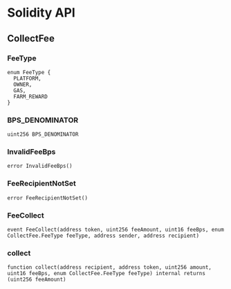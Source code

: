 # Solidity API

## CollectFee

### FeeType

```solidity
enum FeeType {
  PLATFORM,
  OWNER,
  GAS,
  FARM_REWARD
}
```

### BPS_DENOMINATOR

```solidity
uint256 BPS_DENOMINATOR
```

### InvalidFeeBps

```solidity
error InvalidFeeBps()
```

### FeeRecipientNotSet

```solidity
error FeeRecipientNotSet()
```

### FeeCollect

```solidity
event FeeCollect(address token, uint256 feeAmount, uint16 feeBps, enum CollectFee.FeeType feeType, address sender, address recipient)
```

### collect

```solidity
function collect(address recipient, address token, uint256 amount, uint16 feeBps, enum CollectFee.FeeType feeType) internal returns (uint256 feeAmount)
```

